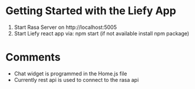 # Getting Started with the Liefy App

  1. Start Rasa Server on http://localhost:5005
  2. Start Liefy react app via: npm start (if not available install npm package)

# Comments
  - Chat widget is programmed in the Home.js file
  - Currently rest api is used to connect to the rasa api
 
  
